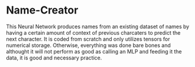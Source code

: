 # Name-Creator
This Neural Network produces names from an existing dataset of names by having a certain amount of context of previous charcaters to predict the next character. It is coded from scratch and only utilizes tensors for numerical storage. Otherwise, everything was done bare bones and althought it will not perform as good as calling an MLP and feeding it the data, it is good and necessary practice.
